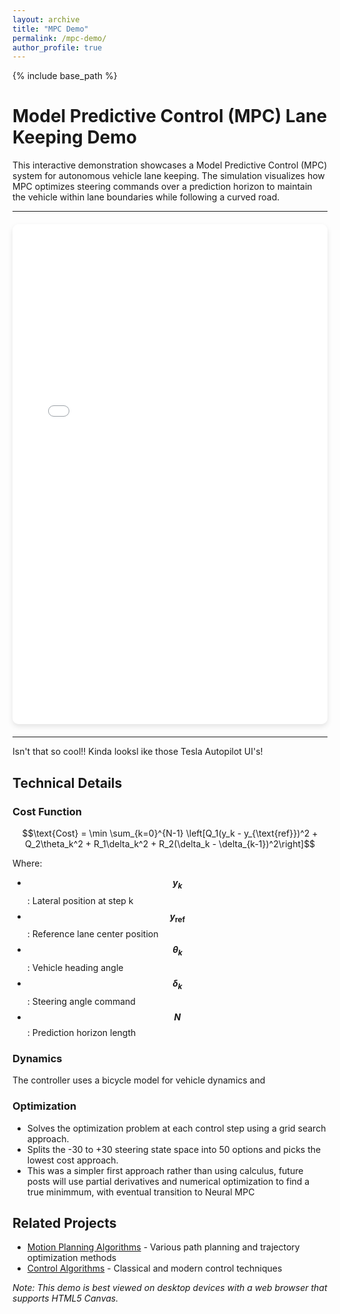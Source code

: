 ```yaml
---
layout: archive
title: "MPC Demo"
permalink: /mpc-demo/
author_profile: true
---
```


{% include base_path %}

# Model Predictive Control (MPC) Lane Keeping Demo

This interactive demonstration showcases a Model Predictive Control (MPC) system for autonomous vehicle lane keeping. The simulation visualizes how MPC optimizes steering commands over a prediction horizon to maintain the vehicle within lane boundaries while following a curved road.

---

<div style="text-align: center; margin: 20px 0;">
  <iframe src="{{ base_path }}/_pages/mpc_demo.html" 
          width="100%" 
          height="800px" 
          frameborder="0"
          style="border-radius: 10px; box-shadow: 0 4px 8px rgba(0,0,0,0.1);">
  </iframe>
</div>

---
Isn't that so cool!! Kinda looksl ike those Tesla Autopilot UI's!

## Technical Details

### Cost Function
$$\text{Cost} = \min \sum_{k=0}^{N-1} \left[Q_1(y_k - y_{\text{ref}})^2 + Q_2\theta_k^2 + R_1\delta_k^2 + R_2(\delta_k - \delta_{k-1})^2\right]$$

Where:
- **$$y_k$$**: Lateral position at step k
- **$$y_{\text{ref}}$$**: Reference lane center position
- **$$\theta_k$$**: Vehicle heading angle
- **$$\delta_k$$**: Steering angle command
- **$$N$$**: Prediction horizon length

### Dynamics
The controller uses a bicycle model for vehicle dynamics and 

### Optimization
- Solves the optimization problem at each control step using a grid search approach.  
- Splits the -30 to +30 steering state space into 50 options and picks the lowest cost approach. 
- This was a simpler first approach rather than using calculus, future posts will use partial derivatives and numerical optimization to find a true minimmum, with eventual transition to Neural MPC

## Related Projects

- [Motion Planning Algorithms](/motion-planning/) - Various path planning and trajectory optimization methods
- [Control Algorithms](/controls/) - Classical and modern control techniques

*Note: This demo is best viewed on desktop devices with a web browser that supports HTML5 Canvas.*
